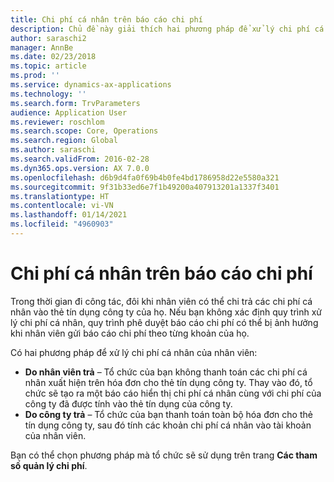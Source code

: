 ```yaml
---
title: Chi phí cá nhân trên báo cáo chi phí
description: Chủ đề này giải thích hai phương pháp để xử lý chi phí cá nhân của nhân viên trong Microsoft Dynamics 365 Finance.
author: saraschi2
manager: AnnBe
ms.date: 02/23/2018
ms.topic: article
ms.prod: ''
ms.service: dynamics-ax-applications
ms.technology: ''
ms.search.form: TrvParameters
audience: Application User
ms.reviewer: roschlom
ms.search.scope: Core, Operations
ms.search.region: Global
ms.author: saraschi
ms.search.validFrom: 2016-02-28
ms.dyn365.ops.version: AX 7.0.0
ms.openlocfilehash: d6b9d4fa0f69b4b0fe4bd1786958d22e5580a321
ms.sourcegitcommit: 9f31b33ed6e7f1b49200a407913201a1337f3401
ms.translationtype: HT
ms.contentlocale: vi-VN
ms.lasthandoff: 01/14/2021
ms.locfileid: "4960903"
---
```

# <a name="personal-expenses-on-an-expense-report"></a>Chi phí cá nhân trên báo cáo chi phí

Trong thời gian đi công tác, đôi khi nhân viên có thể chi trả các chi phí cá nhân vào thẻ tín dụng công ty của họ. Nếu bạn không xác định quy trình xử lý chi phí cá nhân, quy trình phê duyệt báo cáo chi phí có thể bị ảnh hưởng khi nhân viên gửi báo cáo chi phí theo từng khoản của họ. 

Có hai phương pháp để xử lý chi phí cá nhân của nhân viên:

- **Do nhân viên trả** – Tổ chức của bạn không thanh toán các chi phí cá nhân xuất hiện trên hóa đơn cho thẻ tín dụng công ty. Thay vào đó, tổ chức sẽ tạo ra một báo cáo hiển thị chi phí cá nhân cùng với chi phí của công ty đã được tính vào thẻ tín dụng của công ty.
- **Do công ty trả** – Tổ chức của bạn thanh toán toàn bộ hóa đơn cho thẻ tín dụng công ty, sau đó tính các khoản chi phí cá nhân vào tài khoản của nhân viên.

Bạn có thể chọn phương pháp mà tổ chức sẽ sử dụng trên trang **Các tham số quản lý chi phí**.
